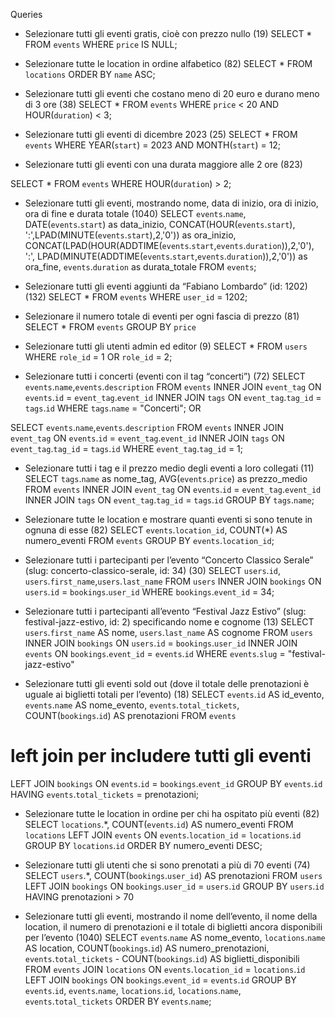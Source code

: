 Queries

* Selezionare tutti gli eventi gratis, cioè con prezzo nullo (19)
SELECT *
FROM `events`
WHERE `price` IS NULL;

* Selezionare tutte le location in ordine alfabetico (82)
SELECT *
FROM `locations`
ORDER BY `name` ASC;


* Selezionare tutti gli eventi che costano meno di 20 euro e durano meno di 3 ore (38)
SELECT *
FROM `events`
WHERE `price` < 20 AND HOUR(`duration`) < 3;


* Selezionare tutti gli eventi di dicembre 2023 (25)
SELECT *
FROM `events`
WHERE YEAR(`start`) = 2023 AND  MONTH(`start`) = 12;

* Selezionare tutti gli eventi con una durata maggiore alle 2 ore (823)

SELECT *
FROM `events`
WHERE HOUR(`duration`) > 2;


* Selezionare tutti gli eventi, mostrando nome, data di inizio, ora di inizio, ora di fine e durata totale (1040)
SELECT `events`.`name`, DATE(`events`.`start`) as data_inizio,
	CONCAT(HOUR(`events`.`start`), ':',LPAD(MINUTE(`events`.`start`),2,'0')) as ora_inizio,
    CONCAT(LPAD(HOUR(ADDTIME(`events`.`start`,`events`.`duration`)),2,'0'), ':', LPAD(MINUTE(ADDTIME(`events`.`start`,`events`.`duration`)),2,'0')) as ora_fine,
    `events`.`duration` as durata_totale
FROM `events`;


* Selezionare tutti gli eventi aggiunti da “Fabiano Lombardo” (id: 1202) (132)
SELECT *
FROM `events`
WHERE `user_id` = 1202;

* Selezionare il numero totale di eventi per ogni fascia di prezzo (81)
SELECT *
FROM `events`
GROUP BY `price`


* Selezionare tutti gli utenti admin ed editor (9)
SELECT *
FROM `users`
WHERE `role_id` = 1 OR `role_id` = 2;


* Selezionare tutti i concerti (eventi con il tag “concerti”) (72)
SELECT `events`.`name`,`events`.`description`
FROM `events` 
INNER JOIN `event_tag` ON `events`.`id` = `event_tag`.`event_id`
INNER JOIN `tags` ON `event_tag`.`tag_id` = `tags`.`id`
WHERE `tags`.`name` = "Concerti";
OR

SELECT `events`.`name`,`events`.`description`
FROM `events` 
INNER JOIN `event_tag` ON `events`.`id` = `event_tag`.`event_id`
INNER JOIN `tags` ON `event_tag`.`tag_id` = `tags`.`id`
WHERE `event_tag`.`tag_id` = 1;


* Selezionare tutti i tag e il prezzo medio degli eventi a loro collegati (11)
SELECT `tags`.`name` as nome_tag, 
        AVG(`events`.`price`) as prezzo_medio
FROM `events` 
INNER JOIN `event_tag` ON `events`.`id` = `event_tag`.`event_id`
INNER JOIN `tags` ON `event_tag`.`tag_id` = `tags`.`id`
GROUP BY `tags`.`name`;


* Selezionare tutte le location e mostrare quanti eventi si sono tenute in ognuna di esse (82)
SELECT
    `events`.`location_id`,
    COUNT(*) AS numero_eventi
FROM
    `events`
GROUP BY
    `events`.`location_id`;


* Selezionare tutti i partecipanti per l’evento “Concerto Classico Serale” (slug: concerto-classico-serale, id: 34) (30)
SELECT `users`.`id`, `users`.`first_name`,`users`.`last_name` 
FROM `users` 
INNER JOIN `bookings` ON `users`.`id` = `bookings`.`user_id`
WHERE `bookings`.`event_id` = 34;


* Selezionare tutti i partecipanti all’evento “Festival Jazz Estivo” (slug: festival-jazz-estivo, id: 2) specificando nome e cognome (13)
SELECT 
    `users`.`first_name` AS nome, 
    `users`.`last_name` AS cognome
FROM 
    `users`
INNER JOIN `bookings` ON `users`.`id` = `bookings`.`user_id`
INNER JOIN `events` ON `bookings`.`event_id` = `events`.`id`
WHERE `events`.`slug` = "festival-jazz-estivo"

* Selezionare tutti gli eventi sold out (dove il totale delle prenotazioni è uguale ai biglietti totali per l’evento) (18)
SELECT 
    `events`.`id` AS id_evento, 
    `events`.`name` AS nome_evento,
    `events`.`total_tickets`,
    COUNT(`bookings`.`id`) AS prenotazioni
FROM 
    `events`
# left join per includere tutti gli eventi
LEFT JOIN 
    `bookings` ON  `events`.`id` = `bookings`.`event_id`
GROUP BY 
    `events`.`id`
HAVING 
    `events`.`total_tickets` = prenotazioni;


* Selezionare tutte le location in ordine per chi ha ospitato più eventi (82)
SELECT `locations`.*, COUNT(`events`.`id`) AS numero_eventi
FROM `locations`
LEFT JOIN `events` ON `events`.`location_id` = `locations`.`id`
GROUP BY `locations`.`id`
ORDER BY numero_eventi DESC;


* Selezionare tutti gli utenti che si sono prenotati a più di 70 eventi (74)
SELECT `users`.*, COUNT(`bookings`.`user_id`) AS prenotazioni
FROM `users`
LEFT JOIN `bookings` ON `bookings`.`user_id` = `users`.`id`
GROUP BY `users`.`id`
HAVING prenotazioni > 70


* Selezionare tutti gli eventi, mostrando il nome dell’evento, il nome della location, il numero di prenotazioni e il totale di biglietti ancora disponibili per l’evento (1040)
SELECT 
    `events`.`name` AS nome_evento,
    `locations`.`name` AS location,
    COUNT(`bookings`.`id`) AS numero_prenotazioni,
    `events`.`total_tickets` - COUNT(`bookings`.`id`) AS biglietti_disponibili
FROM 
    `events`
JOIN 
    `locations` ON `events`.`location_id` = `locations`.`id`
LEFT JOIN 
    `bookings` ON `bookings`.`event_id` = `events`.`id`
GROUP BY 
    `events`.`id`, `events`.`name`, `locations`.`id`, `locations`.`name`, `events`.`total_tickets`
ORDER BY 
    `events`.`name`;